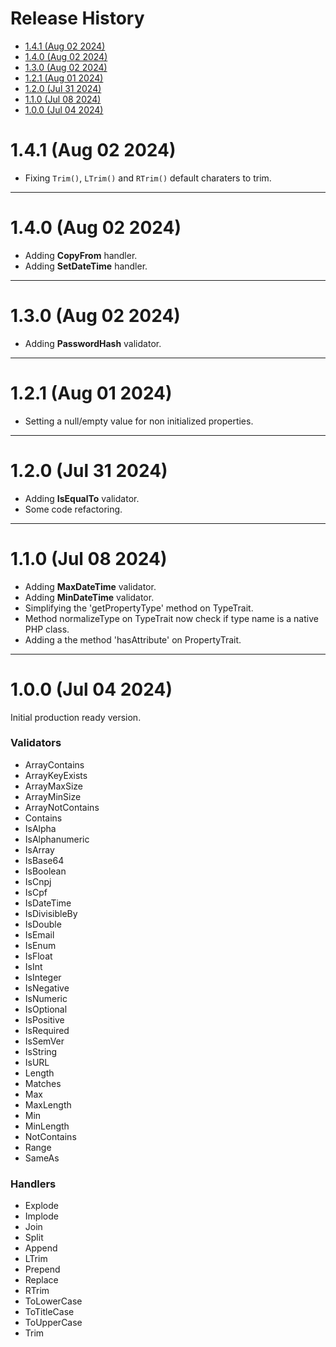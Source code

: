 # Release History <!-- omit in toc -->

- [1.4.1 (Aug 02 2024)](#141-aug-02-2024)
- [1.4.0 (Aug 02 2024)](#140-aug-02-2024)
- [1.3.0 (Aug 02 2024)](#130-aug-02-2024)
- [1.2.1 (Aug 01 2024)](#121-aug-01-2024)
- [1.2.0 (Jul 31 2024)](#120-jul-31-2024)
- [1.1.0 (Jul 08 2024)](#110-jul-08-2024)
- [1.0.0 (Jul 04 2024)](#100-jul-04-2024)

# 1.4.1 (Aug 02 2024)

- Fixing `Trim()`, `LTrim()` and `RTrim()` default charaters to trim.

---

# 1.4.0 (Aug 02 2024)

- Adding **CopyFrom** handler.
- Adding **SetDateTime** handler.

---

# 1.3.0 (Aug 02 2024)

- Adding **PasswordHash** validator.

---

# 1.2.1 (Aug 01 2024)

- Setting a null/empty value for non initialized properties.

---

# 1.2.0 (Jul 31 2024)

- Adding **IsEqualTo** validator.
- Some code refactoring. 

---

# 1.1.0 (Jul 08 2024)

- Adding **MaxDateTime** validator.
- Adding **MinDateTime** validator.
- Simplifying the 'getPropertyType' method on TypeTrait.
- Method normalizeType on TypeTrait now check if type name is a native PHP class.
- Adding a the method 'hasAttribute' on PropertyTrait.

---

# 1.0.0 (Jul 04 2024)

Initial production ready version.

<h3>Validators</h3>

- ArrayContains
- ArrayKeyExists
- ArrayMaxSize
- ArrayMinSize
- ArrayNotContains
- Contains
- IsAlpha
- IsAlphanumeric
- IsArray
- IsBase64
- IsBoolean
- IsCnpj
- IsCpf
- IsDateTime
- IsDivisibleBy
- IsDouble
- IsEmail
- IsEnum
- IsFloat
- IsInt
- IsInteger
- IsNegative
- IsNumeric
- IsOptional
- IsPositive
- IsRequired
- IsSemVer
- IsString
- IsURL
- Length
- Matches
- Max
- MaxLength
- Min
- MinLength
- NotContains
- Range
- SameAs


<h3>Handlers</h3>

- Explode
- Implode
- Join
- Split
- Append
- LTrim
- Prepend
- Replace
- RTrim
- ToLowerCase
- ToTitleCase
- ToUpperCase
- Trim
